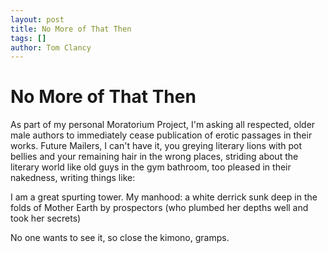 ```yaml
---
layout: post
title: No More of That Then
tags: []
author: Tom Clancy
---
```


# No More of That Then

As part of my personal Moratorium Project, I'm asking all respected, older male authors to immediately cease publication of erotic passages in their works. Future Mailers, I can't have it, you greying literary lions with pot bellies and your remaining hair in the wrong places, striding about the literary world like old guys in the gym bathroom, too pleased in their nakedness, writing things like:

I am a great spurting tower. My manhood:
a white derrick sunk deep in the folds of Mother Earth by prospectors (who plumbed her depths well and took her secrets)

No one wants to see it, so close the kimono, gramps.
